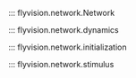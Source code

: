 ::: flyvision.network.Network

::: flyvision.network.dynamics

::: flyvision.network.initialization

::: flyvision.network.stimulus
